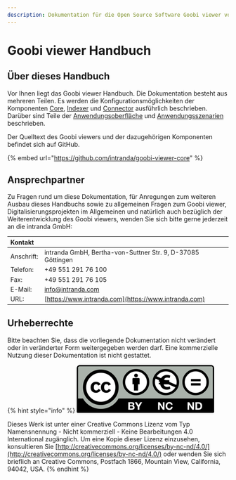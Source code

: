 ```yaml
---
description: Dokumentation für die Open Source Software Goobi viewer von intranda
---
```


# Goobi viewer Handbuch

## Über dieses Handbuch

Vor Ihnen liegt das Goobi viewer Handbuch. Die Dokumentation besteht aus mehreren Teilen. Es werden die Konfigurationsmöglichkeiten der Komponenten [Core](conf/1/), [Indexer](conf/2/) und [Connector](conf/3/) ausführlich beschrieben. Darüber sind Teile der [Anwendungsoberfläche]() und [Anwendungsszenarien](misc/1/) beschrieben.

Der Quelltext des Goobi viewers und der dazugehörigen Komponenten befindet sich auf GitHub.

{% embed url="https://github.com/intranda/goobi-viewer-core" %}

## Ansprechpartner

Zu Fragen rund um diese Dokumentation, für Anregungen zum weiteren Ausbau dieses Handbuchs sowie zu allgemeinen Fragen zum Goobi viewer, Digitalisierungsprojekten im Allgemeinen und natürlich auch bezüglich der Weiterentwicklung des Goobi viewers, wenden Sie sich bitte gerne jederzeit an die intranda GmbH:

| **Kontakt** |  |
| :--- | :--- |
| Anschrift: | intranda GmbH, Bertha-von-Suttner Str. 9, D-37085 Göttingen |
| Telefon: | +49 551 291 76 100 |
| Fax: | +49 551 291 76 105 |
| E-Mail: | [info@intranda.com](mailto:info@intranda.com) |
| URL: | [https://www.intranda.com](https://www.intranda.com) |

## Urheberrechte

Bitte beachten Sie, dass die vorliegende Dokumentation nicht verändert oder in veränderter Form weitergegeben werden darf. Eine kommerzielle Nutzung dieser Dokumentation ist nicht gestattet.

{% hint style="info" %}
![](.gitbook/assets/cc.png) 

Dieses Werk ist unter einer Creative Commons Lizenz vom Typ Namensnennung - Nicht kommerziell - Keine Bearbeitungen 4.0 International zugänglich. Um eine Kopie dieser Lizenz einzusehen, konsultieren Sie [http://creativecommons.org/licenses/by-nc-nd/4.0/](http://creativecommons.org/licenses/by-nc-nd/4.0/) oder wenden Sie sich brieflich an Creative Commons, Postfach 1866, Mountain View, California, 94042, USA.
{% endhint %}

